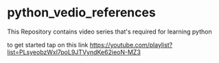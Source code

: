 # python_vedio_references
This Repository contains video series that's required for learning python

to get started tap on this link
https://youtube.com/playlist?list=PLsyeobzWxl7poL9JTVyndKe62ieoN-MZ3
